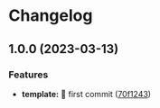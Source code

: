 # Changelog

## 1.0.0 (2023-03-13)


### Features

* **template:** :tada: first commit ([70f1243](https://github.com/camptocamp/devops-stack-module-template/commit/70f1243e9f0b2f2f3f033c8af29916f9f3bdb79f))
